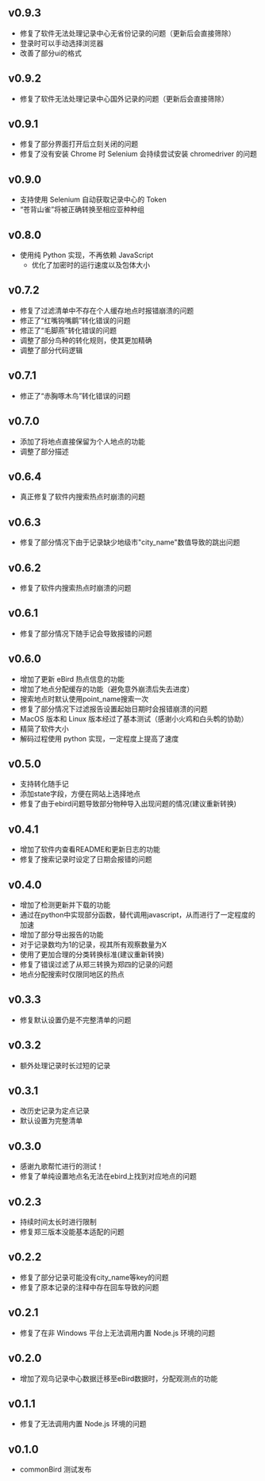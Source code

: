 ## v0.9.3
* 修复了软件无法处理记录中心无省份记录的问题（更新后会直接筛除）
* 登录时可以手动选择浏览器
* 改善了部分ui的格式

## v0.9.2
* 修复了软件无法处理记录中心国外记录的问题（更新后会直接筛除）

## v0.9.1
* 修复了部分界面打开后立刻关闭的问题
* 修复了没有安装 Chrome 时 Selenium 会持续尝试安装 chromedriver 的问题

## v0.9.0
* 支持使用 Selenium 自动获取记录中心的 Token
* “苍背山雀”将被正确转换至相应亚种种组

## v0.8.0
* 使用纯 Python 实现，不再依赖 JavaScript
    * 优化了加密时的运行速度以及包体大小

## v0.7.2
* 修复了过滤清单中不存在个人缓存地点时报错崩溃的问题
* 修正了“红嘴钩嘴鹛”转化错误的问题
* 修正了“毛脚燕”转化错误的问题
* 调整了部分鸟种的转化规则，使其更加精确
* 调整了部分代码逻辑

## v0.7.1
* 修正了“赤胸啄木鸟”转化错误的问题

## v0.7.0
* 添加了将地点直接保留为个人地点的功能
* 调整了部分描述

## v0.6.4
* 真正修复了软件内搜索热点时崩溃的问题

## v0.6.3
* 修复了部分情况下由于记录缺少地级市"city_name"数值导致的跳出问题

## v0.6.2
* 修复了软件内搜索热点时崩溃的问题

## v0.6.1
* 修复了部分情况下随手记会导致报错的问题

## v0.6.0
* 增加了更新 eBird 热点信息的功能
* 增加了地点分配缓存的功能（避免意外崩溃后失去进度）
* 搜索地点时默认使用point_name搜索一次
* 修复了部分情况下过滤报告设置起始日期时会报错崩溃的问题
* MacOS 版本和 Linux 版本经过了基本测试（感谢小火鸡和白头鹎的协助）
* 精简了软件大小
* 解码过程使用 python 实现，一定程度上提高了速度

## v0.5.0
* 支持转化随手记
* 添加state字段，方便在网站上选择地点
* 修复了由于ebird问题导致部分物种导入出现问题的情况(建议重新转换)

## v0.4.1
* 增加了软件内查看README和更新日志的功能
* 修复了搜索记录时设定了日期会报错的问题

## v0.4.0
* 增加了检测更新并下载的功能
* 通过在python中实现部分函数，替代调用javascript，从而进行了一定程度的加速
* 增加了部分导出报告的功能
* 对于记录数均为1的记录，视其所有观察数量为X
* 使用了更加合理的分类转换标准(建议重新转换)
* 修复了错误过滤了从郑三转换为郑四的记录的问题
* 地点分配搜索时仅限同地区的热点

## v0.3.3
* 修复默认设置仍是不完整清单的问题

## v0.3.2
* 额外处理记录时长过短的记录

## v0.3.1
* 改历史记录为定点记录
* 默认设置为完整清单

## v0.3.0
* 感谢九歌帮忙进行的测试！
* 修复了单纯设置地点名无法在ebird上找到对应地点的问题

## v0.2.3
* 持续时间太长时进行限制
* 修复郑三版本没能基本适配的问题

## v0.2.2
* 修复了部分记录可能没有city_name等key的问题
* 修复了原本记录的注释中存在回车导致的问题

## v0.2.1
* 修复了在非 Windows 平台上无法调用内置 Node.js 环境的问题

## v0.2.0
* 增加了观鸟记录中心数据迁移至eBird数据时，分配观测点的功能

## v0.1.1
* 修复了无法调用内置 Node.js 环境的问题

## v0.1.0
* commonBird 测试发布
